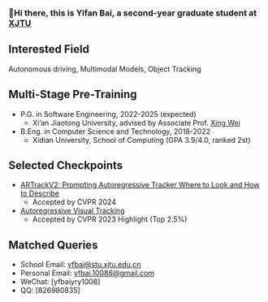 ###  :wave:Hi there, this is Yifan Bai, a second-year graduate student at [XJTU](http://www.xjtu.edu.cn/)

## Interested Field

Autonomous driving, Multimodal Models, Object Tracking

## Multi-Stage Pre-Training

- P.G. in Software Engineering, 2022-2025 (expected)
  - Xi’an Jiaotong University, advised by Associate Prof. [Xing Wei](https://gr.xjtu.edu.cn/en/web/weixing)
- B.Eng. in Computer Science and Technology, 2018-2022
  - Xidian University, School of Computing (GPA 3.9/4.0, ranked 2st)

## Selected Checkpoints

- [ARTrackV2: Prompting Autoregressive Tracker Where to Look and How to Describe](https://arxiv.org/abs/2312.17133)
  - Accepted by CVPR 2024
- [Autoregressive Visual Tracking](https://openaccess.thecvf.com/content/CVPR2023/papers/Wei_Autoregressive_Visual_Tracking_CVPR_2023_paper.pdf)
  - Accepted by CVPR 2023 Highlight (Top 2.5%)

## Matched Queries

- School Email: [yfbai@stu.xjtu.edu.cn](mailto:yfbai@stu.xjtu.edu.cn)
- Personal Email: [yfbai.10086@gmail.com](mailto:yfbai.10086@gmail.com)
- WeChat: [yfbaiyry1008]
- QQ: [826980835]
